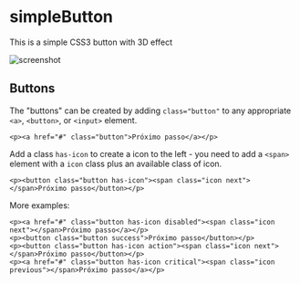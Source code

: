 # simpleButton
This is a simple CSS3 button with 3D effect

![screenshot](https://cloud.githubusercontent.com/assets/6153386/12953622/6511bace-d002-11e5-86e8-10e7fa2016d6.gif)

## Buttons ##

The "buttons" can be created by adding `class="button"` to any appropriate `<a>`, `<button>`, or `<input>` element.

    <p><a href="#" class="button">Próximo passo</a></p>

Add a class `has-icon` to create a icon to the left - you need to add a `<span>` element with a `icon` class plus an available class of icon.

    <p><button class="button has-icon"><span class="icon next"></span>Próximo passo</button></p>

More examples:

    <p><a href="#" class="button has-icon disabled"><span class="icon next"></span>Próximo passo</a></p>
    <p><button class="button success">Próximo passo</button></p>
    <p><button class="button has-icon action"><span class="icon next"></span>Próximo passo</button></p>
    <p><a href="#" class="button has-icon critical"><span class="icon previous"></span>Próximo passo</a></p>
